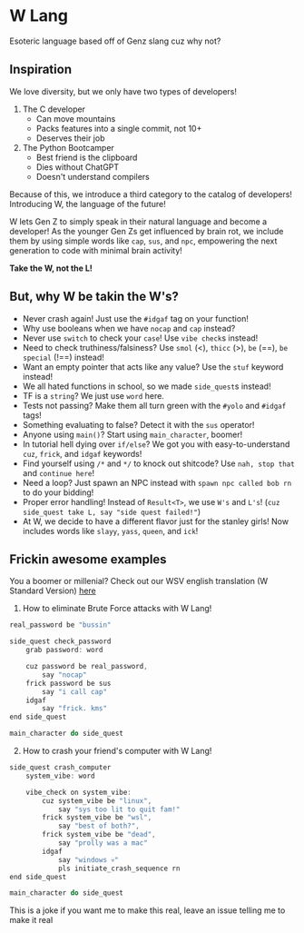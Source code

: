 # W Lang

Esoteric language based off of Genz slang cuz why not?

## Inspiration

We love diversity, but we only have two types of developers!
1. The C developer
    - Can move mountains
    - Packs features into a single commit, not 10+
    - Deserves their job
2. The Python Bootcamper
    - Best friend is the clipboard
    - Dies without ChatGPT
    - Doesn't understand compilers

Because of this, we introduce a third category to the catalog of developers!
Introducing W, the language of the future!

W lets Gen Z to simply speak in their natural language and become a developer! As the younger Gen Zs get influenced by brain rot, we include them by using simple words like `cap`, `sus`, and `npc`, empowering the next generation to code with minimal brain activity!

**Take the W, not the L!**

## But, why W be takin the W's?
- Never crash again! Just use the `#idgaf` tag on your function!
- Why use booleans when we have `nocap` and `cap` instead?
- Never use `switch` to check your `case`! Use `vibe check`s instead!
- Need to check truthiness/falsiness? Use `smol` (<), `thicc` (>), `be` (==), `be special` (!==) instead!
- Want an empty pointer that acts like any value? Use the `stuf` keyword instead!
- We all hated functions in school, so we made `side_quest`s instead!
- TF is a `string`? We just use `word` here.
- Tests not passing? Make them all turn green with the `#yolo` and `#idgaf` tags!
- Something evaluating to false? Detect it with the `sus` operator!
- Anyone using `main()`? Start using `main_character`, boomer!
- In tutorial hell dying over `if/else`? We got you with easy-to-understand `cuz`, `frick`, and `idgaf` keywords!
- Find yourself using `/*` and `*/` to knock out shitcode? Use `nah, stop that` and `continue here`!
- Need a loop? Just spawn an NPC instead with `spawn npc called bob rn` to do your bidding!
- Proper error handling! Instead of `Result<T>`, we use `W's` and `L's`! (`cuz side_quest take L, say "side quest failed!"`)
- At W, we decide to have a different flavor just for the stanley girls! Now includes words like `slayy`, `yass`, `queen`, and `ick`!
## Frickin awesome examples

You a boomer or millenial? Check out our WSV english translation (W Standard Version) [here](/translations/WSB.md)

1. How to eliminate Brute Force attacks with W Lang!

```js
real_password be "bussin"

side_quest check_password
    grab password: word

    cuz password be real_password,
        say "nocap"
    frick password be sus
        say "i call cap"
    idgaf
        say "frick. kms"
end side_quest

main_character do side_quest
```

2. How to crash your friend's computer with W Lang!

```js
side_quest crash_computer
    system_vibe: word

    vibe_check on system_vibe:
        cuz system_vibe be "linux",
            say "sys too lit to quit fam!"
        frick system_vibe be "wsl",
            say "best of both?",
        frick system_vibe be "dead",
            say "prolly was a mac"
        idgaf
            say "windows 💀"
            pls initiate_crash_sequence rn
end side_quest

main_character do side_quest
```


This is a joke if you want me to make this real, leave an issue telling me to make it real
